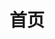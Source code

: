 ---
home: true
title: 首页
# heroImage: https://vuejs.press/images/hero.png
actions:
  - text: 我的项目
    link: /zh/my-projects/
    type: primary

  - text: 简历
    link: /zh/curriculum-vitae/
    type: secondary

features:
  - title: 学校
    details: 湖州师范学院
  - title: 专业
    details: 电子信息工程
  - title: 研究领域
    details: 自动控制，图像处理
  - title: 奖学金
    details:
      "2021-2022 学年校一等奖学金，2022-2023 学年校特等奖学金"
  - title: 竞赛
    details: 2022 年全国大学生电子设计竞赛省三等奖，2023 年全国大学生电子设计竞赛国家二等奖，2024 年全国大学生电子设计竞赛科技前沿邀请赛（已入围国赛）
  - title: 绩点（5分制）
    details: 平均绩点3.99，第一学期4.00，第二学期3.93，第三学期3.87，第四学期3.92，第五学期4.03，第六学期4.48
---